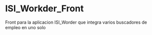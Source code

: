 # ISI_Workder_Front
Front para la aplicacion ISI_Worder que integra varios buscadores de empleo en uno solo

